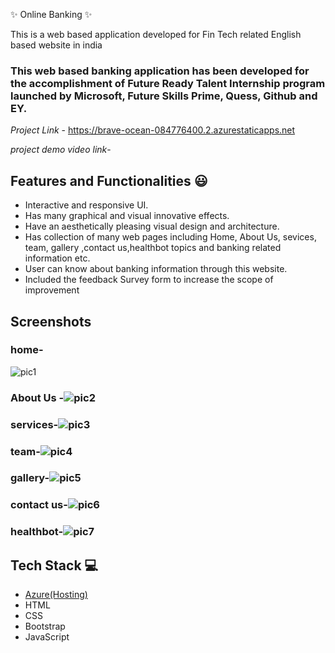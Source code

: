  ✨ Online Banking  ✨

This is a web based application developed for Fin Tech related English based website in india

### This web based banking application has been developed for the accomplishment of Future Ready Talent Internship program launched by Microsoft, Future Skills Prime, Quess, Github and EY.


*Project Link* - https://brave-ocean-084776400.2.azurestaticapps.net

*project demo video link*-


## Features and Functionalities 😃

- Interactive and responsive UI.
- Has many graphical and visual innovative effects.
- Have an aesthetically pleasing visual design and architecture.
- Has collection of many web pages including Home, About Us, sevices, team, gallery ,contact us,healthbot topics and banking related information etc.
- User can know about banking information through this website.
- Included the feedback Survey form to increase the scope of improvement 

## Screenshots


### home-
![pic1](https://user-images.githubusercontent.com/115691068/208588260-35d87523-5d9d-4fb6-879f-beadeee13b77.png)




   

### About Us -![pic2](https://user-images.githubusercontent.com/115691068/208588396-3bddad53-979e-44ab-8902-49ba9b8c2bf7.png)







### services-![pic3](https://user-images.githubusercontent.com/115691068/208588580-450abce8-1a8e-48d0-8335-6b9a8b5253bb.png)





### team-![pic4](https://user-images.githubusercontent.com/115691068/208588761-2f6b747a-5c64-4d9f-a825-39725b5d0490.png)





### gallery-![pic5](https://user-images.githubusercontent.com/115691068/208588893-ff17c02a-76f2-40f4-9ef1-9fc3583433ae.png)





### contact us-![pic6](https://user-images.githubusercontent.com/115691068/208589034-8eeb7ea0-bd84-4759-b5f4-6483cf4a2640.png)




### healthbot-![pic7](https://user-images.githubusercontent.com/115691068/208589250-cf5b671e-cbd1-481f-b252-7d7d6f33143c.png)





## Tech Stack 💻

- [Azure(Hosting)](https://azure.microsoft.com/en-in/features/azure-portal/)
- HTML
- CSS
- Bootstrap
- JavaScript
